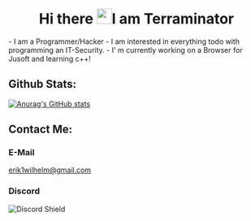 
<h1 align="center">Hi there <img src="https://raw.githubusercontent.com/MartinHeinz/MartinHeinz/master/wave.gif" width="30px">I am Terraminator</h1> 
- I am a Programmer/Hacker 
- I am interested in everything todo with programming an IT-Security.  
- I' m currently working on a Browser for Jusoft and learning c++!

## Github Stats:
[![Anurag's GitHub stats](https://github-readme-stats.vercel.app/api?username=Terraminator)](https://github.com/anuraghazra/github-readme-stats)


## Contact Me:

### E-Mail
erik1wilhelm@gmail.com

### Discord
![Discord Shield](https://discord.c99.nl/widget/theme-4/583579616749420545.png?style=shield)

